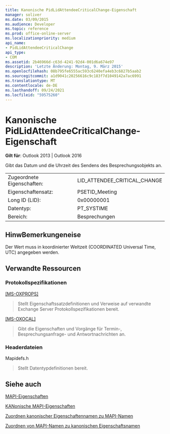 ```yaml
---
title: Kanonische PidLidAttendeeCriticalChange-Eigenschaft
manager: soliver
ms.date: 03/09/2015
ms.audience: Developer
ms.topic: reference
ms.prod: office-online-server
ms.localizationpriority: medium
api_name:
- PidLidAttendeeCriticalChange
api_type:
- COM
ms.assetid: 2b46966d-c63d-4241-92d4-001d6a674e97
description: 'Letzte Änderung: Montag, 9. März 2015'
ms.openlocfilehash: 08b795fe6555ac593c6240efa4eb3c6827b5aab2
ms.sourcegitcommit: a1d9041c20256616c9c183f7d1049142a7ac6991
ms.translationtype: MT
ms.contentlocale: de-DE
ms.lasthandoff: 09/24/2021
ms.locfileid: "59575260"
---
```

# <a name="pidlidattendeecriticalchange-canonical-property"></a>Kanonische PidLidAttendeeCriticalChange-Eigenschaft

  
  
**Gilt für**: Outlook 2013 | Outlook 2016 
  
Gibt das Datum und die Uhrzeit des Sendens des Besprechungsobjekts an.
  
|||
|:-----|:-----|
|Zugeordnete Eigenschaften:  <br/> |LID_ATTENDEE_CRITICAL_CHANGE  <br/> |
|Eigenschaftensatz:  <br/> |PSETID_Meeting  <br/> |
|Long ID (LID):  <br/> |0x00000001  <br/> |
|Datentyp:  <br/> |PT_SYSTIME  <br/> |
|Bereich:  <br/> |Besprechungen  <br/> |
   
## <a name="remarks"></a>HinwBemerkungeneise

Der Wert muss in koordinierter Weltzeit (COORDINATED Universal Time, UTC) angegeben werden.
  
## <a name="related-resources"></a>Verwandte Ressourcen

### <a name="protocol-specifications"></a>Protokollspezifikationen

[[MS-OXPROPS]](https://msdn.microsoft.com/library/f6ab1613-aefe-447d-a49c-18217230b148%28Office.15%29.aspx)
  
> Stellt Eigenschaftssatzdefinitionen und Verweise auf verwandte Exchange Server Protokollspezifikationen bereit.
    
[[MS-OXOCAL]](https://msdn.microsoft.com/library/09861fde-c8e4-4028-9346-e7c214cfdba1%28Office.15%29.aspx)
  
> Gibt die Eigenschaften und Vorgänge für Termin-, Besprechungsanfrage- und Antwortnachrichten an.
    
### <a name="header-files"></a>Headerdateien

Mapidefs.h
  
> Stellt Datentypdefinitionen bereit.
    
## <a name="see-also"></a>Siehe auch



[MAPI-Eigenschaften](mapi-properties.md)
  
[KANonische MAPI-Eigenschaften](mapi-canonical-properties.md)
  
[Zuordnen kanonischer Eigenschaftennamen zu MAPI-Namen](mapping-canonical-property-names-to-mapi-names.md)
  
[Zuordnen von MAPI-Namen zu kanonischen Eigenschaftsnamen](mapping-mapi-names-to-canonical-property-names.md)

